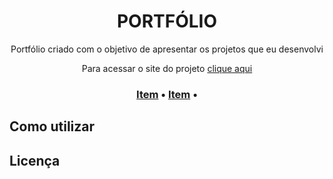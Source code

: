 
<h1 align="center">PORTFÓLIO</h1>
<p align="center">Portfólio criado com o objetivo de apresentar os projetos que eu desenvolvi</p>
<p align="center">Para acessar o site do projeto <a href="#">clique aqui</a></p>

<h3 align="center">
  <a href="#item">Item</a> •
  <a href="#item">Item</a> •
</h3>

<h2 align="left">Como utilizar</h2>

<h2 align="left">Licença</h2>
